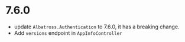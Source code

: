 # 7.6.0
* update `Albatross.Authentication` to 7.6.0, it has a breaking change.
* Add `versions` endpoint in `AppInfoController`
